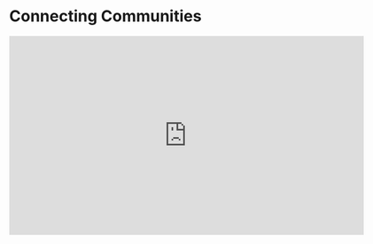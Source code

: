 # Connecting Communities

<iframe src="https://youtu.be/dZx3gqyguwc?si=ccHCXbLX6KtihRmK" width="640" height="360" frameborder="0" allow="autoplay; fullscreen; picture-in-picture" allowfullscreen></iframe>
